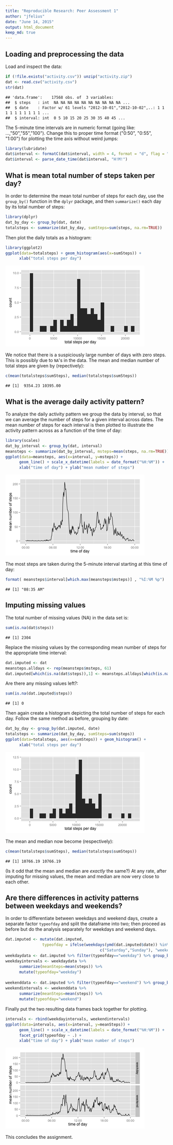 ```yaml
---
title: "Reproducible Research: Peer Assessment 1"
author: "jfelius"
date: "June 14, 2015"
output: html_document
keep_md: true
---
```


## Loading and preprocessing the data
Load and inspect the data:

```r
if (!file.exists("activity.csv")) unzip("activity.zip")
dat <- read.csv("activity.csv")
str(dat)
```

```
## 'data.frame':	17568 obs. of  3 variables:
##  $ steps   : int  NA NA NA NA NA NA NA NA NA NA ...
##  $ date    : Factor w/ 61 levels "2012-10-01","2012-10-02",..: 1 1 1 1 1 1 1 1 1 1 ...
##  $ interval: int  0 5 10 15 20 25 30 35 40 45 ...
```

The 5-minute time intervals are in numeric format (going like: ...,"50","55","100"). Change this to proper time format ("0:50", "0:55", "1:00") for plotting the time axis without weird jumps:

```r
library(lubridate)
dat$interval <- formatC(dat$interval, width = 4, format = "d", flag = "0")
dat$interval <- parse_date_time(dat$interval, "H!M!")
```


## What is mean total number of steps taken per day?
In order to determine the mean total number of steps for each day, use the `group_by()`
function in the `dplyr` package, and then `summarize()` each day by its total number of steps:

```r
library(dplyr)
dat_by_day <- group_by(dat, date) 
totalsteps <- summarize(dat_by_day, sumSteps=sum(steps, na.rm=TRUE))
```

Then plot the daily totals as a histogram:

```r
library(ggplot2)
ggplot(data=totalsteps) + geom_histogram(aes(x=sumSteps)) +
      xlab("total steps per day")
```

![plot of chunk unnamed-chunk-4](figure/unnamed-chunk-4-1.png) 

We notice that there is a suspiciously large number of days with zero steps. This is possibly due to `NA`'s in the data. The mean and median number of total steps are given by (repectively):

```r
c(mean(totalsteps$sumSteps), median(totalsteps$sumSteps))
```

```
## [1]  9354.23 10395.00
```


## What is the average daily activity pattern?
To analyze the daily activity pattern we group the data by interval, so that we can average the number of steps for a given interval across dates. The mean number of steps for each interval is then plotted to illustrate the activity pattern across as a function of the time of day:

```r
library(scales)
dat_by_interval <- group_by(dat, interval)
meansteps <- summarize(dat_by_interval, msteps=mean(steps, na.rm=TRUE))
ggplot(data=meansteps, aes(x=interval, y=msteps)) +
      geom_line() + scale_x_datetime(labels = date_format("%H:%M")) +
      xlab("time of day") + ylab("mean number of steps")
```

![plot of chunk unnamed-chunk-6](figure/unnamed-chunk-6-1.png) 

The most steps are taken during the 5-minute interval starting at this time of day:

```r
format( meansteps$interval[which.max(meansteps$msteps)] , "%I:%M %p")
```

```
## [1] "08:35 AM"
```


## Imputing missing values
The total number of missing values (NA) in the data set is:

```r
sum(is.na(dat$steps))
```

```
## [1] 2304
```

Replace the missing values by the corresponding mean number of steps for the appropriate time interval:

```r
dat.imputed <- dat
meansteps.alldays <- rep(meansteps$msteps, 61)
dat.imputed[which(is.na(dat$steps)),1] <- meansteps.alldays[which(is.na(dat$steps))]
```

Are there any missing values left?:

```r
sum(is.na(dat.imputed$steps))
```

```
## [1] 0
```

Then again create a histogram depicting the total number of steps for each day. Follow the same method as before, grouping by date:

```r
dat_by_day <- group_by(dat.imputed, date) 
totalsteps <- summarize(dat_by_day, sumSteps=sum(steps))
ggplot(data=totalsteps, aes(x=sumSteps)) + geom_histogram() +
      xlab("total steps per day")
```

![plot of chunk unnamed-chunk-11](figure/unnamed-chunk-11-1.png) 

The mean and median now become (respectively):

```r
c(mean(totalsteps$sumSteps), median(totalsteps$sumSteps))
```

```
## [1] 10766.19 10766.19
```

(Is it odd that the mean and median are _exactly_ the same?) At any rate, after imputing for missing values, the mean and median are now very close to each other.


## Are there differences in activity patterns between weekdays and weekends?
In order to differentiate between weekdays and weekend days, create a separate factor `typeofday` and split the dataframe into two; then proceed as before but do the analysis separately for weekdays and weekend days.


```r
dat.imputed <- mutate(dat.imputed,
                typeofday = ifelse(weekdays(ymd(dat.imputed$date)) %in% 
                                         c("Saturday","Sunday"), "weekend","weekday"))
weekdaydata <- dat.imputed %>% filter(typeofday=="weekday") %>% group_by(interval)
weekdayintervals <- weekdaydata %>%
      summarize(meanSteps=mean(steps)) %>%
      mutate(typeofday="weekday")

weekenddata <- dat.imputed %>% filter(typeofday=="weekend") %>% group_by(interval)
weekendintervals <- weekenddata %>%
      summarize(meanSteps=mean(steps)) %>%
      mutate(typeofday="weekend")
```

Finally put the two resulting data frames back together for plotting.

```r
intervals <- rbind(weekdayintervals, weekendintervals)
ggplot(data=intervals, aes(x=interval, y=meanSteps)) +
      geom_line() + scale_x_datetime(labels = date_format("%H:%M")) +
      facet_grid(typeofday ~ .) +
      xlab("time of day") + ylab("mean number of steps")
```

![plot of chunk unnamed-chunk-14](figure/unnamed-chunk-14-1.png) 

This concludes the assignment.
